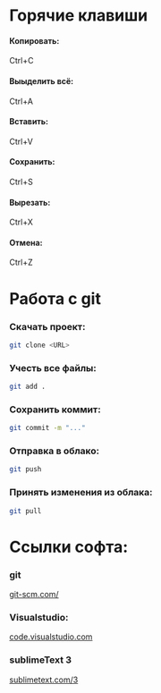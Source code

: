# Горячие клавиши
#### Копировать:
Ctrl+С
#### Выыделить всё:
Ctrl+A
#### Вставить:
Ctrl+V
#### Сохранить:
Ctrl+S
#### Вырезать:
Ctrl+X
#### Отмена:
Ctrl+Z

# Работа с git
### Скачать проект:
```bash
git clone <URL>
```
### Учесть все файлы:
```bash
git add .
```
### Сохранить коммит:
```bash
git commit -m "..."
```
### Отправка в облако:
```bash
git push
```
### Принять изменения из облака:
```bash
git pull
```

# Ссылки софта:
### git
[git-scm.com/](https://git-scm.com/)
### Visualstudio:
[code.visualstudio.com](https://code.visualstudio.com/)
### sublimeText 3
[sublimetext.com/3](https://www.sublimetext.com/3)
